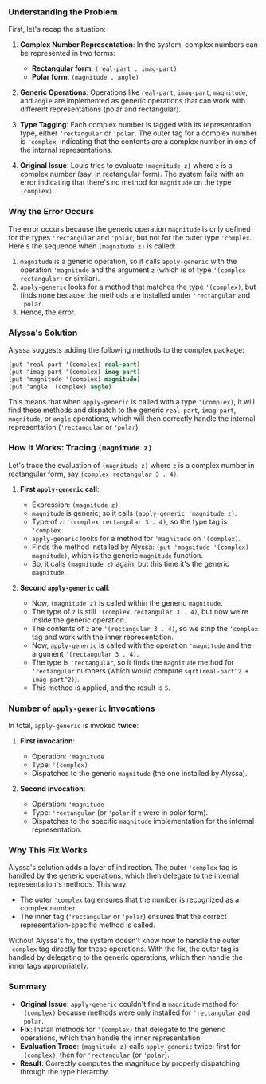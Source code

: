 ### Understanding the Problem

First, let's recap the situation:

1. **Complex Number Representation**: In the system, complex numbers can be represented in two forms:
   - **Rectangular form**: `(real-part . imag-part)`
   - **Polar form**: `(magnitude . angle)`

2. **Generic Operations**: Operations like `real-part`, `imag-part`, `magnitude`, and `angle` are implemented as generic operations that can work with different representations (polar and rectangular).

3. **Type Tagging**: Each complex number is tagged with its representation type, either `'rectangular` or `'polar`. The outer tag for a complex number is `'complex`, indicating that the contents are a complex number in one of the internal representations.

4. **Original Issue**: Louis tries to evaluate `(magnitude z)` where `z` is a complex number (say, in rectangular form). The system fails with an error indicating that there's no method for `magnitude` on the type `(complex)`.

### Why the Error Occurs

The error occurs because the generic operation `magnitude` is only defined for the types `'rectangular` and `'polar`, but not for the outer type `'complex`. Here's the sequence when `(magnitude z)` is called:

1. `magnitude` is a generic operation, so it calls `apply-generic` with the operation `'magnitude` and the argument `z` (which is of type `'(complex rectangular)` or similar).
2. `apply-generic` looks for a method that matches the type `'(complex)`, but finds none because the methods are installed under `'rectangular` and `'polar`.
3. Hence, the error.

### Alyssa's Solution

Alyssa suggests adding the following methods to the complex package:

```scheme
(put 'real-part '(complex) real-part)
(put 'imag-part '(complex) imag-part)
(put 'magnitude '(complex) magnitude)
(put 'angle '(complex) angle)
```

This means that when `apply-generic` is called with a type `'(complex)`, it will find these methods and dispatch to the generic `real-part`, `imag-part`, `magnitude`, or `angle` operations, which will then correctly handle the internal representation (`'rectangular` or `'polar`).

### How It Works: Tracing `(magnitude z)`

Let's trace the evaluation of `(magnitude z)` where `z` is a complex number in rectangular form, say `(complex rectangular 3 . 4)`.

1. **First `apply-generic` call**:
   - Expression: `(magnitude z)`
   - `magnitude` is generic, so it calls `(apply-generic 'magnitude z)`.
   - Type of `z`: `'(complex rectangular 3 . 4)`, so the type tag is `'complex`.
   - `apply-generic` looks for a method for `'magnitude` on `'(complex)`.
   - Finds the method installed by Alyssa: `(put 'magnitude '(complex) magnitude)`, which is the generic `magnitude` function.
   - So, it calls `(magnitude z)` again, but this time it's the generic `magnitude`.

2. **Second `apply-generic` call**:
   - Now, `(magnitude z)` is called within the generic `magnitude`.
   - The type of `z` is still `'(complex rectangular 3 . 4)`, but now we're inside the generic operation.
   - The contents of `z` are `'(rectangular 3 . 4)`, so we strip the `'complex` tag and work with the inner representation.
   - Now, `apply-generic` is called with the operation `'magnitude` and the argument `'(rectangular 3 . 4)`.
   - The type is `'rectangular`, so it finds the `magnitude` method for `'rectangular` numbers (which would compute `sqrt(real-part^2 + imag-part^2)`).
   - This method is applied, and the result is `5`.

### Number of `apply-generic` Invocations

In total, `apply-generic` is invoked **twice**:

1. **First invocation**:
   - Operation: `'magnitude`
   - Type: `'(complex)`
   - Dispatches to the generic `magnitude` (the one installed by Alyssa).

2. **Second invocation**:
   - Operation: `'magnitude`
   - Type: `'rectangular` (or `'polar` if `z` were in polar form).
   - Dispatches to the specific `magnitude` implementation for the internal representation.

### Why This Fix Works

Alyssa's solution adds a layer of indirection. The outer `'complex` tag is handled by the generic operations, which then delegate to the internal representation's methods. This way:

- The outer `'complex` tag ensures that the number is recognized as a complex number.
- The inner tag (`'rectangular` or `'polar`) ensures that the correct representation-specific method is called.

Without Alyssa's fix, the system doesn't know how to handle the outer `'complex` tag directly for these operations. With the fix, the outer tag is handled by delegating to the generic operations, which then handle the inner tags appropriately.

### Summary

- **Original Issue**: `apply-generic` couldn't find a `magnitude` method for `'(complex)` because methods were only installed for `'rectangular` and `'polar`.
- **Fix**: Install methods for `'(complex)` that delegate to the generic operations, which then handle the inner representation.
- **Evaluation Trace**: `(magnitude z)` calls `apply-generic` twice: first for `'(complex)`, then for `'rectangular` (or `'polar`).
- **Result**: Correctly computes the magnitude by properly dispatching through the type hierarchy.
